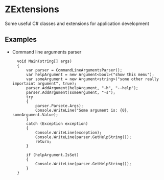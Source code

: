 ZExtensions
===========

Some useful C# classes and extensions for application development

Examples
--------
* Command line arguments parser

		void Main(string[] args)
		{
			var parser = CommandLineArgumentsParser();
			var helpArgument = new Argument<bool>("show this menu");
			var someArgument = new Argument<string>("some other really importaint argument", true);		
			parser.AddArgument(helpArgument, "-h", "--help");
			parser.AddArgument(someArgument, "-s");
			try
			{
				parser.Parse(e.Args);			
				Console.WriteLine("Some argument is: {0}, someArgument.Value);
			}
			catch (Exception exception)
			{
				Console.WriteLine(exception);
				Console.WriteLine(parser.GetHelpString());
				return;        
			}
			
			if (helpArgument.IsSet)
			{
				Console.WriteLine(parser.GetHelpString());
			}		
		}